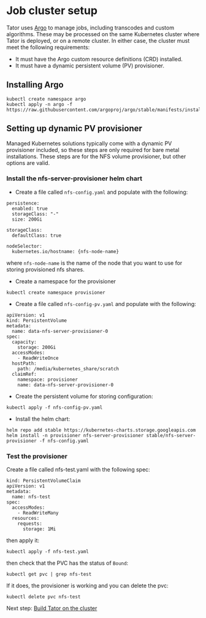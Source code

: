 # Job cluster setup

Tator uses [Argo](https://argoproj.github.io/argo/) to manage jobs, including transcodes and custom algorithms. These may be processed on the same Kubernetes cluster where Tator is deployed, or on a remote cluster. In either case, the cluster must meet the following requirements:

- It must have the Argo custom resource definitions (CRD) installed.
- It must have a dynamic persistent volume (PV) provisioner.

## Installing Argo

```
kubectl create namespace argo
kubectl apply -n argo -f https://raw.githubusercontent.com/argoproj/argo/stable/manifests/install.yaml
```

## Setting up dynamic PV provisioner

Managed Kubernetes solutions typically come with a dynamic PV provisioner included, so these steps are only required for bare metal installations. These steps are for the NFS volume provisioner, but other options are valid.

### Install the nfs-server-provisioner helm chart

* Create a file called `nfs-config.yaml` and populate with the following:

```
persistence:
  enabled: true
  storageClass: "-"
  size: 200Gi

storageClass:
  defaultClass: true

nodeSelector:
  kubernetes.io/hostname: {nfs-node-name}
```

where `nfs-node-name` is the name of the node that you want to use for storing provisioned nfs shares.

* Create a namespace for the provisioner

```
kubectl create namespace provisioner
```

* Create a file called `nfs-config-pv.yaml` and populate with the following:

```
apiVersion: v1
kind: PersistentVolume
metadata:
  name: data-nfs-server-provisioner-0
spec:
  capacity:
    storage: 200Gi
  accessModes:
    - ReadWriteOnce
  hostPath:
    path: /media/kubernetes_share/scratch
  claimRef:
    namespace: provisioner
    name: data-nfs-server-provisioner-0
```

* Create the persistent volume for storing configuration:

```
kubectl apply -f nfs-config-pv.yaml
```

* Install the helm chart:

```
helm repo add stable https://kubernetes-charts.storage.googleapis.com
helm install -n provisioner nfs-server-provisioner stable/nfs-server-provisioner -f nfs-config.yaml
```

### Test the provisioner

Create a file called nfs-test.yaml with the following spec:

```
kind: PersistentVolumeClaim
apiVersion: v1
metadata:
  name: nfs-test
spec:
  accessModes:
    - ReadWriteMany
  resources:
    requests:
      storage: 1Mi
```
then apply it:

```
kubectl apply -f nfs-test.yaml
```

then check that the PVC has the status of `Bound`:

```
kubectl get pvc | grep nfs-test
```

If it does, the provisioner is working and you can delete the pvc:

```
kubectl delete pvc nfs-test
```

Next step: [Build Tator on the cluster](build.md)
